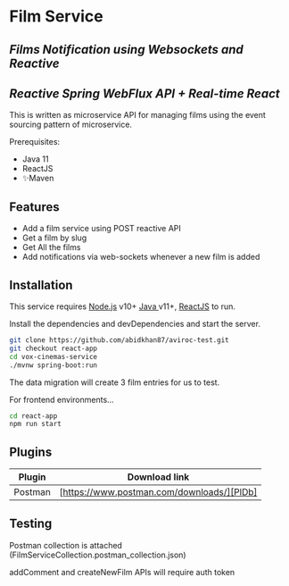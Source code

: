 # Film Service
## _Films Notification using Websockets and Reactive_
## _Reactive Spring WebFlux API + Real-time React_

This is written as microservice API for managing films using the event sourcing pattern of microservice.

Prerequisites: 
- Java 11
- ReactJS
- ✨Maven
## Features

- Add a film service using POST reactive API
- Get a film by slug
- Get All the films
- Add notifications via web-sockets whenever a new film is added


## Installation

This service requires [Node.js](https://nodejs.org/) v10+  [Java ](https://www.oracle.com/ae/java/technologies/javase-jdk11-downloads.html)v11+, [ReactJS](https://reactjs.org) to run.

Install the dependencies and devDependencies and start the server.

```sh 
git clone https://github.com/abidkhan87/aviroc-test.git
git checkout react-app
cd vox-cinemas-service
./mvnw spring-boot:run
```
The data migration will create 3 film entries for us to test.

For frontend environments...

```sh
cd react-app
npm run start
```

## Plugins


| Plugin | Download link |
| ------ | ------ |
| Postman | [https://www.postman.com/downloads/][PlDb] |


## Testing

Postman collection is attached (FilmServiceCollection.postman_collection.json)

addComment and createNewFilm APIs will require auth token